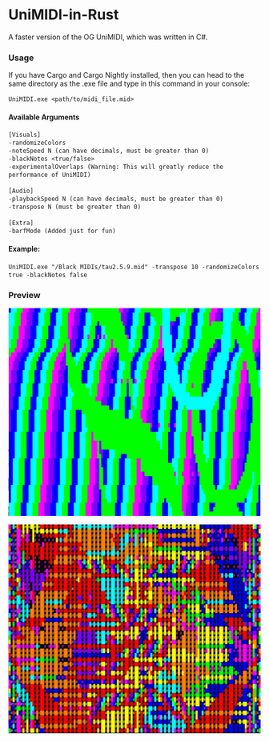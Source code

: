 # UniMIDI-in-Rust
A faster version of the OG UniMIDI, which was written in C#.

### Usage

If you have Cargo and Cargo Nightly installed, then you can head to the same directory as the .exe file and type in this command in your console:
```
UniMIDI.exe <path/to/midi_file.mid>
```
#### Available Arguments
```
[Visuals]
-randomizeColors
-noteSpeed N (can have decimals, must be greater than 0)
-blackNotes <true/false>
-experimentalOverlaps (Warning: This will greatly reduce the performance of UniMIDI)

[Audio]
-playbackSpeed N (can have decimals, must be greater than 0)
-transpose N (must be greater than 0)

[Extra]
-barfMode (Added just for fun)
```
#### Example:
```
UniMIDI.exe "/Black MIDIs/tau2.5.9.mid" -transpose 10 -randomizeColors true -blackNotes false
```
### Preview
![preview1](/preview_1.jpg)

![preview2](/preview_2.jpg)
